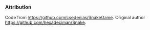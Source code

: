 ### Attribution
Code from https://github.com/csedenias/SnakeGame.
Original author https://github.com/hexadeciman/Snake.
